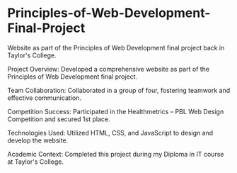 # Principles-of-Web-Development-Final-Project
Website as part of the Principles of Web Development final project back in Taylor's College. 

Project Overview: Developed a comprehensive website as part of the Principles of Web Development final project.

Team Collaboration: Collaborated in a group of four, fostering teamwork and effective communication.

Competition Success: Participated in the Healthmetrics – PBL Web Design Competition and secured 1st place.

Technologies Used: Utilized HTML, CSS, and JavaScript to design and develop the website.

Academic Context: Completed this project during my Diploma in IT course at Taylor's College.
